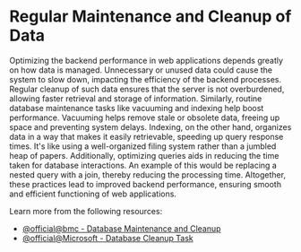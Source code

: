 # Regular Maintenance and Cleanup of Data

Optimizing the backend performance in web applications depends greatly on how data is managed. Unnecessary or unused data could cause the system to slow down, impacting the efficiency of the backend processes. Regular cleanup of such data ensures that the server is not overburdened, allowing faster retrieval and storage of information. Similarly, routine database maintenance tasks like vacuuming and indexing help boost performance. Vacuuming helps remove stale or obsolete data, freeing up space and preventing system delays. Indexing, on the other hand, organizes data in a way that makes it easily retrievable, speeding up query response times. It's like using a well-organized filing system rather than a jumbled heap of papers. Additionally, optimizing queries aids in reducing the time taken for database interactions. An example of this would be replacing a nested query with a join, thereby reducing the processing time. Altogether, these practices lead to improved backend performance, ensuring smooth and efficient functioning of web applications.

Learn more from the following resources:

- [@official@bmc - Database Maintenance and Cleanup](https://documents.bmc.com/supportu/9.0.21.000/en-US/Documentation/Database_Maintenance_and_Cleanup.htm)
- [@official@Microsoft - Database Cleanup Task](https://learn.microsoft.com/en-us/sql/integration-services/control-flow/maintenance-cleanup-task?view=sql-server-ver17)
